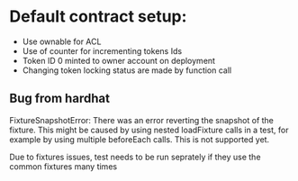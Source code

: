 # Default contract setup:
 - Use ownable for ACL
 - Use of counter for incrementing tokens Ids
 - Token ID 0 minted to owner account on deployment
 - Changing token locking status are made by function call

 ## Bug from hardhat
 FixtureSnapshotError: There was an error reverting the snapshot of the fixture.
 This might be caused by using nested loadFixture calls in a test, for example by using multiple beforeEach calls. This is not supported yet.

 Due to fixtures issues, test needs to be run seprately if they use the common fixtures many times
 